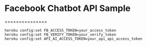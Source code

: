 # Facebook Chatbot API Sample
===============


```
heroku config:set FB_ACCESS_TOKEN=your_access_token
heroku config:set FB_VERIFY_TOKEN=your_verify_token
heroku config:set API_AI_ACCESS_TOKEN=your_api_api_access_token
```

